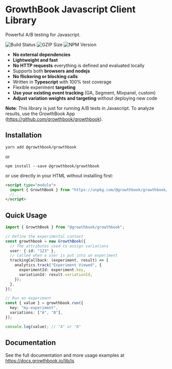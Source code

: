# GrowthBook Javascript Client Library

Powerful A/B testing for Javascript.

![Build Status](https://github.com/growthbook/growthbook/workflows/CI/badge.svg) ![GZIP Size](https://img.shields.io/badge/gzip%20size-1.61KB-informational) ![NPM Version](https://img.shields.io/npm/v/@growthbook/growthbook)

- **No external dependencies**
- **Lightweight and fast**
- **No HTTP requests** everything is defined and evaluated locally
- Supports both **browsers and nodejs**
- **No flickering or blocking calls**
- Written in **Typescript** with 100% test coverage
- Flexible experiment **targeting**
- **Use your existing event tracking** (GA, Segment, Mixpanel, custom)
- **Adjust variation weights and targeting** without deploying new code

**Note**: This library is just for running A/B tests in Javascript. To analyze results, use the GrowthBook App (https://github.com/growthbook/growthbook).

## Installation

`yarn add @growthbook/growthbook`

or

`npm install --save @growthbook/growthbook`

or use directly in your HTML without installing first:

```html
<script type="module">
  import { GrowthBook } from "https://unpkg.com/@growthbook/growthbook/dist/bundles/esm.min.js";
  //...
</script>
```

## Quick Usage

```ts
import { GrowthBook } from "@growthbook/growthbook";

// Define the experimental context
const growthbook = new GrowthBook({
  // The attributes used to assign variations
  user: { id: "123" },
  // Called when a user is put into an experiment
  trackingCallback: (experiment, result) => {
    analytics.track("Experiment Viewed", {
      experimentId: experiment.key,
      variationId: result.variationId,
    });
  },
});

// Run an experiment
const { value } = growthbook.run({
  key: "my-experiment",
  variations: ["A", "B"],
});

console.log(value); // "A" or "B"
```

## Documentation

See the full documentation and more usage examples at https://docs.growthbook.io/lib/js
